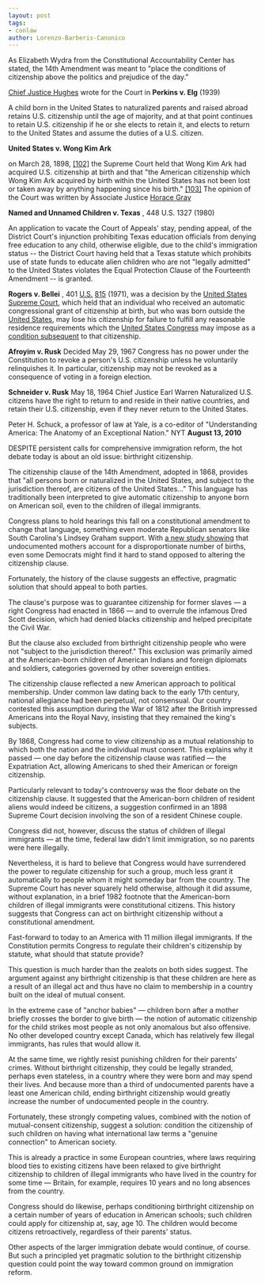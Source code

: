 ```yaml
---
layout: post
tags: 
- conlaw
author: Lorenzo-Barberis-Canonico
---
```

As Elizabeth Wydra from the Constitutional Accountability Center has stated, the 14th Amendment was meant to "place the conditions of citizenship above the politics and prejudice of the day."

[Chief Justice Hughes](http://en.wikipedia.org/wiki/Charles_Evans_Hughes) wrote for the Court in **Perkins v. Elg** (1939)

A child born in the United States to naturalized parents and raised abroad retains U.S. citizenship until the age of majority, and at that point continues to retain U.S. citizenship if he or she elects to retain it, and elects to return to the United States and assume the duties of a U.S. citizen.

**United States v. Wong Kim Ark**

on March 28, 1898, [[102]](http://en.wikipedia.org/wiki/United_States_v._Wong_Kim_Ark#cite_note-102) the Supreme Court held that Wong Kim Ark had acquired U.S. citizenship at birth and that "the American citizenship which Wong Kim Ark acquired by birth within the United States has not been lost or taken away by anything happening since his birth." [[103]](http://en.wikipedia.org/wiki/United_States_v._Wong_Kim_Ark#cite_note-103) The opinion of the Court was written by Associate Justice [Horace Gray](http://en.wikipedia.org/wiki/Horace_Gray)

**Named and Unnamed Children v. Texas** , 448 U.S. 1327 (1980)

An application to vacate the Court of Appeals' stay, pending appeal, of the District Court's injunction prohibiting Texas education officials from denying free education to any child, otherwise eligible, due to the child's immigration status -- the District Court having held that a Texas statute which prohibits use of state funds to educate alien children who are not "legally admitted" to the United States violates the Equal Protection Clause of the Fourteenth Amendment -- is granted.

**Rogers v. Bellei** , 401 [U.S.](http://en.wikipedia.org/wiki/United_States_Reports) [815](https://supreme.justia.com/us/401/815/case.html) (1971), was a decision by the [United States Supreme Court](http://en.wikipedia.org/wiki/United_States_Supreme_Court), which held that an individual who received an automatic congressional grant of citizenship at birth, but who was born outside the [United States](http://en.wikipedia.org/wiki/United_States), may lose his citizenship for failure to fulfill any reasonable residence requirements which the [United States Congress](http://en.wikipedia.org/wiki/United_States_Congress) may impose as a [condition subsequent](http://en.wikipedia.org/wiki/Condition_subsequent) to that citizenship.

**Afroyim v. Rusk** Decided May 29, 1967 Congress has no power under the Constitution to revoke a person's U.S. citizenship unless he voluntarily relinquishes it. In particular, citizenship may not be revoked as a consequence of voting in a foreign election.

**Schneider v. Rusk** May 18, 1964 Chief Justice Earl Warren Naturalized U.S. citizens have the right to return to and reside in their native countries, and retain their U.S. citizenship, even if they never return to the United States.

Peter H. Schuck, a professor of law at Yale, is a co-editor of "Understanding America: The Anatomy of an Exceptional Nation." NYT **August 13, 2010**

DESPITE persistent calls for comprehensive immigration reform, the hot debate today is about an old issue: birthright citizenship.

The citizenship clause of the 14th Amendment, adopted in 1868, provides that "all persons born or naturalized in the United States, and subject to the jurisdiction thereof, are citizens of the United States..." This language has traditionally been interpreted to give automatic citizenship to anyone born on American soil, even to the children of illegal immigrants.

Congress plans to hold hearings this fall on a constitutional amendment to change that language, something even moderate Republican senators like South Carolina's Lindsey Graham support. With [a new study showing](http://pewhispanic.org/files/reports/125.pdf) that undocumented mothers account for a disproportionate number of births, even some Democrats might find it hard to stand opposed to altering the citizenship clause.

Fortunately, the history of the clause suggests an effective, pragmatic solution that should appeal to both parties.

The clause's purpose was to guarantee citizenship for former slaves — a right Congress had enacted in 1866 — and to overrule the infamous Dred Scott decision, which had denied blacks citizenship and helped precipitate the Civil War.

But the clause also excluded from birthright citizenship people who were not "subject to the jurisdiction thereof." This exclusion was primarily aimed at the American-born children of American Indians and foreign diplomats and soldiers, categories governed by other sovereign entities.

The citizenship clause reflected a new American approach to political membership. Under common law dating back to the early 17th century, national allegiance had been perpetual, not consensual. Our country contested this assumption during the War of 1812 after the British impressed Americans into the Royal Navy, insisting that they remained the king's subjects.

By 1868, Congress had come to view citizenship as a mutual relationship to which both the nation and the individual must consent. This explains why it passed — one day before the citizenship clause was ratified — the Expatriation Act, allowing Americans to shed their American or foreign citizenship.

Particularly relevant to today's controversy was the floor debate on the citizenship clause. It suggested that the American-born children of resident aliens would indeed be citizens, a suggestion confirmed in an 1898 Supreme Court decision involving the son of a resident Chinese couple.

Congress did not, however, discuss the status of children of illegal immigrants — at the time, federal law didn't limit immigration, so no parents were here illegally.

Nevertheless, it is hard to believe that Congress would have surrendered the power to regulate citizenship for such a group, much less grant it automatically to people whom it might someday bar from the country. The Supreme Court has never squarely held otherwise, although it did assume, without explanation, in a brief 1982 footnote that the American-born children of illegal immigrants were constitutional citizens. This history suggests that Congress can act on birthright citizenship without a constitutional amendment.

Fast-forward to today to an America with 11 million illegal immigrants. If the Constitution permits Congress to regulate their children's citizenship by statute, what should that statute provide?

This question is much harder than the zealots on both sides suggest. The argument against any birthright citizenship is that these children are here as a result of an illegal act and thus have no claim to membership in a country built on the ideal of mutual consent.

In the extreme case of "anchor babies" — children born after a mother briefly crosses the border to give birth — the notion of automatic citizenship for the child strikes most people as not only anomalous but also offensive. No other developed country except Canada, which has relatively few illegal immigrants, has rules that would allow it.

At the same time, we rightly resist punishing children for their parents' crimes. Without birthright citizenship, they could be legally stranded, perhaps even stateless, in a country where they were born and may spend their lives. And because more than a third of undocumented parents have a least one American child, ending birthright citizenship would greatly increase the number of undocumented people in the country.

Fortunately, these strongly competing values, combined with the notion of mutual-consent citizenship, suggest a solution: condition the citizenship of such children on having what international law terms a "genuine connection" to American society.

This is already a practice in some European countries, where laws requiring blood ties to existing citizens have been relaxed to give birthright citizenship to children of illegal immigrants who have lived in the country for some time — Britain, for example, requires 10 years and no long absences from the country.

Congress should do likewise, perhaps conditioning birthright citizenship on a certain number of years of education in American schools; such children could apply for citizenship at, say, age 10. The children would become citizens retroactively, regardless of their parents' status.

Other aspects of the larger immigration debate would continue, of course. But such a principled yet pragmatic solution to the birthright citizenship question could point the way toward common ground on immigration reform.
